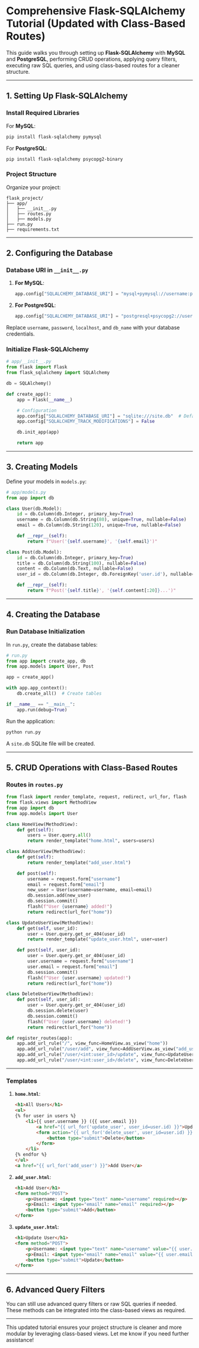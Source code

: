 # Comprehensive Flask-SQLAlchemy Tutorial (Updated with Class-Based Routes)

This guide walks you through setting up **Flask-SQLAlchemy** with **MySQL** and **PostgreSQL**, performing CRUD operations, applying query filters, executing raw SQL queries, and using class-based routes for a cleaner structure.

---

## **1. Setting Up Flask-SQLAlchemy**

### **Install Required Libraries**
For **MySQL**:
```bash
pip install flask-sqlalchemy pymysql
```

For **PostgreSQL**:
```bash
pip install flask-sqlalchemy psycopg2-binary
```

### **Project Structure**
Organize your project:
```
flask_project/
├── app/
│   ├── __init__.py
│   ├── routes.py
│   ├── models.py
├── run.py
├── requirements.txt
```

---

## **2. Configuring the Database**

### **Database URI in `__init__.py`**

1. **For MySQL**:
   ```python
   app.config["SQLALCHEMY_DATABASE_URI"] = "mysql+pymysql://username:password@localhost/db_name"
   ```

2. **For PostgreSQL**:
   ```python
   app.config["SQLALCHEMY_DATABASE_URI"] = "postgresql+psycopg2://username:password@localhost/db_name"
   ```

Replace `username`, `password`, `localhost`, and `db_name` with your database credentials.

### **Initialize Flask-SQLAlchemy**
```python
# app/__init__.py
from flask import Flask
from flask_sqlalchemy import SQLAlchemy

db = SQLAlchemy()

def create_app():
    app = Flask(__name__)

    # Configuration
    app.config["SQLALCHEMY_DATABASE_URI"] = "sqlite:///site.db"  # Default to SQLite
    app.config["SQLALCHEMY_TRACK_MODIFICATIONS"] = False

    db.init_app(app)

    return app
```

---

## **3. Creating Models**

Define your models in `models.py`:
```python
# app/models.py
from app import db

class User(db.Model):
    id = db.Column(db.Integer, primary_key=True)
    username = db.Column(db.String(80), unique=True, nullable=False)
    email = db.Column(db.String(120), unique=True, nullable=False)

    def __repr__(self):
        return f"User('{self.username}', '{self.email}')"

class Post(db.Model):
    id = db.Column(db.Integer, primary_key=True)
    title = db.Column(db.String(100), nullable=False)
    content = db.Column(db.Text, nullable=False)
    user_id = db.Column(db.Integer, db.ForeignKey('user.id'), nullable=False)

    def __repr__(self):
        return f"Post('{self.title}', '{self.content[:20]}...')"
```

---

## **4. Creating the Database**

### **Run Database Initialization**
In `run.py`, create the database tables:
```python
# run.py
from app import create_app, db
from app.models import User, Post

app = create_app()

with app.app_context():
    db.create_all()  # Create tables

if __name__ == "__main__":
    app.run(debug=True)
```

Run the application:
```bash
python run.py
```
A `site.db` SQLite file will be created.

---

## **5. CRUD Operations with Class-Based Routes**

### **Routes in `routes.py`**
```python
from flask import render_template, request, redirect, url_for, flash
from flask.views import MethodView
from app import db
from app.models import User

class HomeView(MethodView):
    def get(self):
        users = User.query.all()
        return render_template("home.html", users=users)

class AddUserView(MethodView):
    def get(self):
        return render_template("add_user.html")

    def post(self):
        username = request.form["username"]
        email = request.form["email"]
        new_user = User(username=username, email=email)
        db.session.add(new_user)
        db.session.commit()
        flash(f"User {username} added!")
        return redirect(url_for("home"))

class UpdateUserView(MethodView):
    def get(self, user_id):
        user = User.query.get_or_404(user_id)
        return render_template("update_user.html", user=user)

    def post(self, user_id):
        user = User.query.get_or_404(user_id)
        user.username = request.form["username"]
        user.email = request.form["email"]
        db.session.commit()
        flash(f"User {user.username} updated!")
        return redirect(url_for("home"))

class DeleteUserView(MethodView):
    def post(self, user_id):
        user = User.query.get_or_404(user_id)
        db.session.delete(user)
        db.session.commit()
        flash(f"User {user.username} deleted!")
        return redirect(url_for("home"))

def register_routes(app):
    app.add_url_rule("/", view_func=HomeView.as_view("home"))
    app.add_url_rule("/user/add", view_func=AddUserView.as_view("add_user"), methods=["GET", "POST"])
    app.add_url_rule("/user/<int:user_id>/update", view_func=UpdateUserView.as_view("update_user"), methods=["GET", "POST"])
    app.add_url_rule("/user/<int:user_id>/delete", view_func=DeleteUserView.as_view("delete_user"), methods=["POST"])
```

---

### **Templates**

1. **`home.html`**:
   ```html
   <h1>All Users</h1>
   <ul>
   {% for user in users %}
       <li>{{ user.username }} ({{ user.email }}) 
           <a href="{{ url_for('update_user', user_id=user.id) }}">Update</a>
           <form action="{{ url_for('delete_user', user_id=user.id) }}" method="POST" style="display:inline;">
               <button type="submit">Delete</button>
           </form>
       </li>
   {% endfor %}
   </ul>
   <a href="{{ url_for('add_user') }}">Add User</a>
   ```

2. **`add_user.html`**:
   ```html
   <h1>Add User</h1>
   <form method="POST">
       <p>Username: <input type="text" name="username" required></p>
       <p>Email: <input type="email" name="email" required></p>
       <button type="submit">Add</button>
   </form>
   ```

3. **`update_user.html`**:
   ```html
   <h1>Update User</h1>
   <form method="POST">
       <p>Username: <input type="text" name="username" value="{{ user.username }}" required></p>
       <p>Email: <input type="email" name="email" value="{{ user.email }}" required></p>
       <button type="submit">Update</button>
   </form>
   ```

---

## **6. Advanced Query Filters**

You can still use advanced query filters or raw SQL queries if needed. These methods can be integrated into the class-based views as required.

---

This updated tutorial ensures your project structure is cleaner and more modular by leveraging class-based views. Let me know if you need further assistance!
